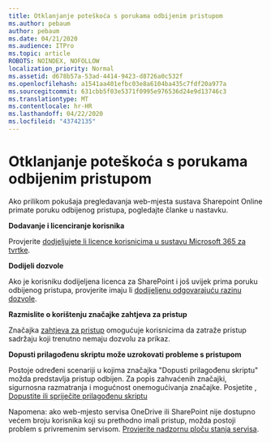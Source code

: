 ```yaml
---
title: Otklanjanje poteškoća s porukama odbijenim pristupom
ms.author: pebaum
author: pebaum
ms.date: 04/21/2020
ms.audience: ITPro
ms.topic: article
ROBOTS: NOINDEX, NOFOLLOW
localization_priority: Normal
ms.assetid: d678b57a-53ad-4414-9423-d8726a0c532f
ms.openlocfilehash: a1541aa401efbc03e8a6104ba435c7fdf20a977a
ms.sourcegitcommit: 631cbb5f03e5371f0995e976536d24e9d13746c3
ms.translationtype: MT
ms.contentlocale: hr-HR
ms.lasthandoff: 04/22/2020
ms.locfileid: "43742135"
---
```

# <a name="troubleshoot-access-denied-messages"></a>Otklanjanje poteškoća s porukama odbijenim pristupom

Ako prilikom pokušaja pregledavanja web-mjesta sustava Sharepoint Online primate poruku odbijenog pristupa, pogledajte članke u nastavku.

**Dodavanje i licenciranje korisnika**

Provjerite [dodjeljujete li licence korisnicima u sustavu Microsoft 365 za tvrtke](https://docs.microsoft.com/office365/admin/subscriptions-and-billing/assign-licenses-to-users?view=o365-worldwide&amp;tabs=One).

**Dodijeli dozvole**

Ako je korisniku dodijeljena licenca za SharePoint i još uvijek prima poruku odbijenog pristupa, provjerite imaju li [dodijeljenu odgovarajuću razinu dozvole](https://docs.microsoft.com/sharepoint/understanding-permission-levels).

**Razmislite o korištenju značajke zahtjeva za pristup**

Značajka [zahtjeva za pristup](https://support.office.com/article/Set-up-and-manage-access-requests-94B26E0B-2822-49D4-929A-8455698654B3) omogućuje korisnicima da zatraže pristup sadržaju koji trenutno nemaju dozvolu za prikaz. 

**Dopusti prilagođenu skriptu može uzrokovati probleme s pristupom**

Postoje određeni scenariji u kojima značajka "Dopusti prilagođenu skriptu" možda predstavlja pristup odbijen. Za popis zahvaćenih značajki, sigurnosna razmatranja i mogućnost onemogućivanja značajke. Posjetite , [Dopustite ili spriječite prilagođenu skriptu](https://docs.microsoft.com/sharepoint/allow-or-prevent-custom-script)

Napomena: ako web-mjesto servisa OneDrive ili SharePoint nije dostupno većem broju korisnika koji su prethodno imali pristup, možda postoji problem s privremenim servisom. [Provjerite nadzornu ploču stanja servisa](https://portal.office.com/adminportal/home#/servicehealth).


  

